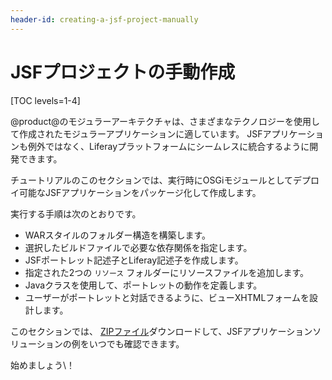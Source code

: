 ```yaml
---
header-id: creating-a-jsf-project-manually
---
```


# JSFプロジェクトの手動作成

[TOC levels=1-4]

@product@のモジュラーアーキテクチャは、さまざまなテクノロジーを使用して作成されたモジュラーアプリケーションに適しています。 JSFアプリケーションも例外ではなく、Liferayプラットフォームにシームレスに統合するように開発できます。

チュートリアルのこのセクションでは、実行時にOSGiモジュールとしてデプロイ可能なJSFアプリケーションをパッケージ化して作成します。

実行する手順は次のとおりです。

  - WARスタイルのフォルダー構造を構築します。
  - 選択したビルドファイルで必要な依存関係を指定します。
  - JSFポートレット記述子とLiferay記述子を作成します。
  - 指定された2つの `リソース` フォルダーにリソースファイルを追加します。
  - Javaクラスを使用して、ポートレットの動作を定義します。
  - ユーザーがポートレットと対話できるように、ビューXHTMLフォームを設計します。

このセクションでは、 [ZIPファイル](https://portal.liferay.dev/documents/113763090/114000653/hello-user-jsf-portlet.zip)ダウンロードして、JSFアプリケーションソリューションの例をいつでも確認できます。

始めましょう\！

